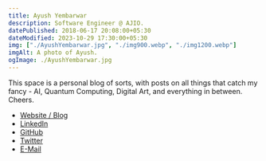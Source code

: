 ```yaml
---
title: Ayush Yembarwar
description: Software Engineer @ AJIO.
datePublished: 2018-06-17 20:08:00+05:30
dateModified: 2023-10-29 17:30:00+05:30
img: ["./AyushYembarwar.jpg", "./img900.webp", "./img1200.webp"]
imgAlt: A photo of Ayush.
ogImage: ./AyushYembarwar.jpg
---
```

<!-- TODO: REPLACE IMAGEs in the frontmatter to a list of 600height 900height and 1200height images, preferably in lossless .webp-->

This space is a personal blog of sorts, with posts on all things that catch my fancy - AI, Quantum Computing, Digital Art, and everything in between.
Cheers.

  
- [Website / Blog](https://subwayHareArmy.github.io)  
- [LinkedIn](https://www.linkedin.com/in/ayush-yembarwar-646173b5/)
- [GitHub](https://github.com/subwayHareArmy)
- [Twitter](https://twitter.com/AyushYembarwar)
- [E-Mail](mailto:AyushYembarwar@gmail.com?Subject=Redirect%20from%20Blog%3A%20&amp;Body=Hey%20Ayush%2C%0A%0A)
